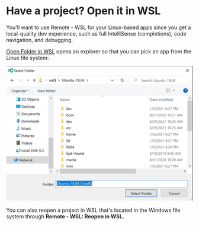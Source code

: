# Have a project? Open it in WSL

You'll want to use Remote - WSL for your Linux-based apps since you get a local-quality dev experience, such as full IntelliSense (completions), code navigation, and debugging.

[Open Folder in WSL](command:remote-wsl.openFolder) opens an explorer so that you can pick an app from the Linux file system:

![WSL File Explorer](wsl-explorer.png)

You can also reopen a project in WSL that's located in the Windows file system  through **Remote - WSL: Reopen in WSL.**